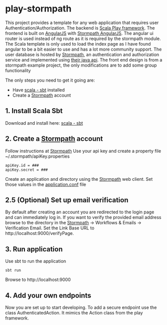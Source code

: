 # play-stormpath
This project provides a template for any web application that requires user Authentication/Authorization.  The backend is 
[Scala Play framework].  The frontend is built on [AngularJS] with [Stormpath AngularJS].  The angular ui router is used
instead of ng route as it is required by the stormpath module. The Scala template is only used to load the index page as I have
found angular to be a bit easier to use and has a lot more community support.  The user database is hosted by [Stormpath],
an authentication and authorization service and implemented using [their java api].  The front end design is from a stormpath
example project, the only modifications are to add some group functionality

The only steps you need to get it going are:
* Have [scala - sbt] installed
* Create a [Stormpath] account

## 1. Install Scala Sbt

Download and install here: [scala - sbt]

## 2. Create a [Stormpath] account

Follow instructions at [Stormpath]
Use your api key and create a property file ~/.stormpath/apiKey.properties
```
apiKey.id = ###
apiKey.secret = ###
```
Create an application and directory using the [Stormpath] web client.  Set those values in the [application.conf] file

## 2.5 (Optional) Set up email verification

By default after creating an account you are redirected to the login page and can immediately log in.  If you want to verify the 
provided email address browse to the directory in the [Stormpath] -> Workflows & Emails -> Verification Email.  Set the Link 
Base URL to http://localhost:9000/verifyPage.

## 3. Run application

Use sbt to run the application
```
sbt run
```
Browse to http://localhost:9000

## 4. Add your own endpoints

Now you are set up to start developing.  To add a secure endpoint use the class AuthenticatedAction.  It mimics the Action class
from the play framework.

[application.conf]:conf/application.conf
[scala - sbt]:http://www.scala-sbt.org/ 
[their java api]: https://docs.stormpath.com/java/product-guide/latest/index.html
[Stormpath]: https://stormpath.com
[Stormpath AngularJS]: https://docs.stormpath.com/angularjs/sdk/#/api 
[AngularJS]: https://angularjs.org/
[Scala Play framework]: https://www.playframework.com/